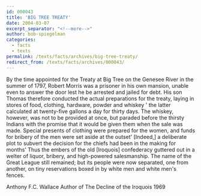 ```yaml
---
id: 000043
title: 'BIG TREE TREATY'
date: 2004-03-07
excerpt_separator: "<!--more-->"
author: bob-spiegelman
categories:
  - facts
  - texts
permalink: /texts/facts/archives/big-tree-treaty/
redirect_from: /texts/facts/archives/000043/
---
```

By the time appointed for the Treaty at Big Tree on the Genesee River in the summer of 1797, Robert Morris was a prisoner in his own mansion, unable even to answer the door lest he be arrested and jailed for debt. His son Thomas therefore conducted the actual preparations for the treaty, laying in stores of food, clothing, hardware, powder and whiskey ' the latter calculated at twenty-five gallons a day for thirty days. The whiskey, however, was not to be provided at once, but paraded before the thirsty Indians with the promise that it would be given them when the sale was made. Special presents of clothing were prepared for the women, and funds for bribery of the men were set aside at the outset' [Indeed,] a deliberate plot to subvert the decision for the chiefs had been in the making for months' Thus the embers of the old [Iroquois] confederacy guttered out in a welter of liquor, bribery, and high-powered salesmanship. The name of the Great League still remained; but its people were now separated, one from another, on tiny reservations boxed in by white men and white men's fences.

Anthony F.C. Wallace
Author of The Decline of the Iroquois
1969
